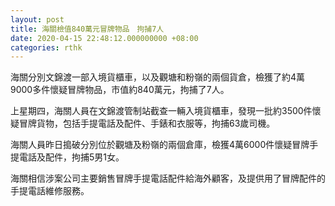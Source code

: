 ```yaml
---
layout: post
title: 海關檢值840萬元冒牌物品　拘捕7人
date: 2020-04-15 22:48:12.000000000 +08:00
categories: rthk
---
```


海關分別文錦渡一部入境貨櫃車，以及觀塘和粉嶺的兩個貨倉，檢獲了約4萬9000多件懷疑冒牌物品，市值約840萬元，拘捕了7人。

上星期四，海關人員在文錦渡管制站截查一輛入境貨櫃車，發現一批約3500件懷疑冒牌貨物，包括手提電話及配件、手錶和衣服等，拘捕63歲司機。

海關人員昨日搗破分別位於觀塘及粉嶺的兩個倉庫，檢獲4萬6000件懷疑冒牌手提電話及配件，拘捕5男1女。

海關相信涉案公司主要銷售冒牌手提電話配件給海外顧客，及提供用了冒牌配件的手提電話維修服務。
